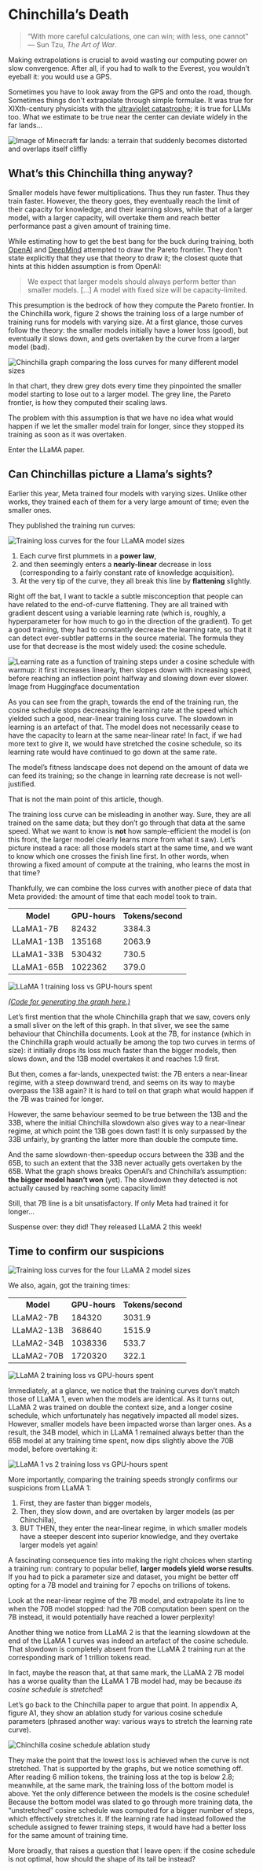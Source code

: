 # Chinchilla’s Death

> “With more careful calculations, one can win; with less, one cannot”
> — Sun Tzu, *The Art of War*.

Making extrapolations is crucial to avoid wasting our computing power on slow
convergence. After all, if you had to walk to the Everest,
you wouldn’t eyeball it: you would use a GPS.

Sometimes you have to look away from the GPS and onto the road, though.
Sometimes things don't extrapolate through simple formulae.
It was true for XIXth-century physicists with the [ultraviolet catastrophe][];
it is true for LLMs too.
What we estimate to be true near the center can deviate widely in the far lands…

![Image of Minecraft far lands: a terrain that suddenly becomes distorted and overlaps itself cliffly](https://i.imgur.com/Mf85NuW.png)

## What’s this Chinchilla thing anyway?

Smaller models have fewer multiplications.
Thus they run faster. Thus they train faster.
However, the theory goes, they eventually reach the limit of their capacity for
knowledge, and their learning slows, while that of a larger model,
with a larger capacity, will overtake them and reach better performance
past a given amount of training time.

While estimating how to get the best bang for the buck during training,
both [OpenAI][scaling] and [DeepMind][chinchilla] attempted to draw the Pareto
frontier. They don’t state explicitly that they use that theory to draw it;
the closest quote that hints at this hidden assumption is from OpenAI:

> We expect that larger models should always perform better than smaller models.
> […]
> A model with fixed size will be capacity-limited.

This presumption is the bedrock of how they compute the Pareto frontier.
In the Chinchilla work, figure 2 shows the training loss of a large number of
training runs for models with varying size.
At a first glance, those curves follow the theory:
the smaller models initially have a lower loss (good),
but eventually it slows down,
and gets overtaken by the curve from a larger model (bad).

![Chinchilla graph comparing the loss curves for many different model sizes](../assets/chinchilla-s-death/chinchilla.png)

In that chart, they drew grey dots every time they pinpointed the smaller model
starting to lose out to a larger model.
The grey line, the Pareto frontier, is how they computed their scaling laws.

The problem with this assumption is that
we have no idea what would happen if we let the smaller model train for longer,
since they stopped its training as soon as it was overtaken.

Enter the LLaMA paper.

## Can Chinchillas picture a Llama’s sights?

Earlier this year, Meta trained four models with varying sizes.
Unlike other works, they trained each of them for a very large amount of time;
even the smaller ones.

They published the training run curves:

![Training loss curves for the four LLaMA model sizes](../assets/chinchilla-s-death/llama1-training.png)

1. Each curve first plummets in a **power law**,
2. and then seemingly enters a **nearly-linear** decrease in loss
   (corresponding to a fairly constant rate of knowledge acquisition).
3. At the very tip of the curve, they all break this line by **flattening**
   slightly.

Right off the bat, I want to tackle a subtle misconception that people can have
related to the end-of-curve flattening.
They are all trained with gradient descent using a variable learning rate
(which is, roughly,
a hyperparameter for how much to go in the direction of the gradient).
To get a good training, they had to constantly decrease the learning rate,
so that it can detect ever-subtler patterns in the source material.
The formula they use for that decrease is the most widely used:
the cosine schedule.

![Learning rate as a function of training steps under a cosine schedule with
warmup: it first increases linearly, then slopes down with increasing speed,
before reaching an inflection point halfway and slowing down ever slower. Image from Huggingface documentation](../assets/chinchilla-s-death/warmup_cosine_schedule.png)

As you can see from the graph, towards the end of the training run,
the cosine schedule stops decreasing the learning rate at the speed which
yielded such a good, near-linear training loss curve.
The slowdown in learning is an artefact of that.
The model does not necessarily cease to have
the capacity to learn at the same near-linear rate!
In fact, if we had more text to give it,
we would have stretched the cosine schedule,
so its learning rate would have continued to go down at the same rate.

The model’s fitness landscape does not depend on the amount of data
we can feed its training; so the change in learning rate decrease
is not well-justified.

That is not the main point of this article, though.

The training loss curve can be misleading in another way.
Sure, they are all trained on the same data;
but they don’t go through that data at the same speed.
What we want to know is **not** how sample-efficient the model is
(on this front, the larger model clearly learns more from what it saw).
Let’s picture instead a race:
all those models start at the same time,
and we want to know which one crosses the finish line first.
In other words, when throwing a fixed amount of compute at the training,
who learns the most in that time?

Thankfully, we can combine the loss curves with another piece of data that Meta
provided: the amount of time that each model took to train.

<table>
 <tr><th>   Model   </th><th> GPU-hours </th><th> Tokens/second </th>
 <tr><td> LLaMA1-7B  </td><td>   82432  </td><td>    3384.3    </td>
 <tr><td> LLaMA1-13B </td><td>  135168  </td><td>    2063.9    </td>
 <tr><td> LLaMA1-33B </td><td>  530432  </td><td>     730.5    </td>
 <tr><td> LLaMA1-65B </td><td> 1022362  </td><td>     379.0    </td>
</table>

![LLaMA 1 training loss vs GPU-hours spent](../assets/chinchilla-s-death/llama1-training-speed.svg)

[*(Code for generating the graph here.)*][code]

Let’s first mention that the whole Chinchilla graph that we saw,
covers only a small sliver on the left of this graph.
In that sliver, we see the same behaviour that Chinchilla documents.
Look at the 7B, for instance (which in the Chinchilla graph would actually be
among the top two curves in terms of size):
it initially drops its loss much faster than the bigger models, then slows down,
and the 13B model overtakes it and reaches 1.9 first.

But then, comes a far-lands, unexpected twist: the 7B enters a near-linear
regime, with a steep downward trend, and seems on its way to maybe overpass the
13B again? It is hard to tell on that graph what would happen if the 7B was
trained for longer.

However, the same behaviour seemed to be true between the 13B and the 33B,
where the initial Chinchilla slowdown also gives way to a near-linear regime,
at which point the 13B goes down fast! It is only surpassed by the 33B unfairly,
by granting the latter more than double the compute time.

And the same slowdown-then-speedup occurs between the 33B and the 65B,
to such an extent that the 33B never actually gets overtaken by the 65B.
What the graph shows breaks OpenAI’s and Chinchilla’s assumption:
**the bigger model hasn’t won** (yet).
The slowdown they detected is not actually caused by reaching some capacity limit!

Still, that 7B line is a bit unsatisfactory.
If only Meta had trained it for longer…

Suspense over: they did! They released LLaMA 2 this week!

## Time to confirm our suspicions

![Training loss curves for the four LLaMA 2 model sizes](../assets/chinchilla-s-death/llama2-training.png)

We also, again, got the training times:

<table>
 <tr><th>   Model   </th><th> GPU-hours </th><th> Tokens/second </th>
 <tr><td> LLaMA2-7B  </td><td>  184320  </td><td>    3031.9    </td>
 <tr><td> LLaMA2-13B </td><td>  368640  </td><td>    1515.9    </td>
 <tr><td> LLaMA2-34B </td><td> 1038336  </td><td>     533.7    </td>
 <tr><td> LLaMA2-70B </td><td> 1720320  </td><td>     322.1    </td>
</table>

![LLaMA 2 training loss vs GPU-hours spent](../assets/chinchilla-s-death/llama2-training-speed.svg)

Immediately, at a glance, we notice that the training curves don’t match those
of LLaMA 1, even when the models are identical.
As it turns out, LLaMA 2 was trained on double the context size,
and a longer cosine schedule, which unfortunately
has negatively impacted all model sizes.
However, smaller models have been impacted worse than larger ones.
As a result, the 34B model, which in LLaMA 1 remained always better than the 65B
model at any training time spent, now dips slightly above the 70B model,
before overtaking it:

![LLaMA 1 vs 2 training loss vs GPU-hours spent](../assets/chinchilla-s-death/llama-training-speed-comparison.webp)

More importantly, comparing the training speeds strongly confirms our suspicions
from LLaMA 1:

1. First, they are faster than bigger models,
2. Then, they slow down, and are overtaken by larger models (as per
   Chinchilla),
3. BUT THEN, they enter the near-linear regime, in which smaller models have a
   steeper descent into superior knowledge, and they overtake larger models
   yet again!

A fascinating consequence ties into making the right choices
when starting a training run:
contrary to popular belief, **larger models yield worse results**.
If you had to pick a parameter size and dataset, you might be better off opting
for a 7B model and training for 7 epochs on trillions of tokens.

Look at the near-linear regime of the 7B model, and extrapolate its line to when
the 70B model stopped:
had the 70B computation been spent on the 7B instead,
it would potentially have reached a lower perplexity!

Another thing we notice from LLaMA 2 is that the learning slowdown at the end of
the LLaMA 1 curves was indeed an artefact of the cosine schedule.
That slowdown is completely absent from the LLaMA 2 training run at the
corresponding mark of 1 trillion tokens read.

In fact, maybe the reason that, at that same mark, the LLaMA 2 7B model has a
worse quality than the LLaMA 1 7B model had,
may be because *its cosine schedule is stretched*!

Let’s go back to the Chinchilla paper to argue that point.
In appendix A, figure A1, they show an ablation study for various cosine
schedule parameters (phrased another way:
various ways to stretch the learning rate curve).

![Chinchilla cosine schedule ablation study](../assets/chinchilla-s-death/chinchilla-cosine-ablation-study.png)

They make the point that the lowest loss is achieved when the curve is not
stretched. That is supported by the graphs, but we notice something off.
After reading 6 million tokens, the training loss at the top is below 2.8;
meanwhile, at the same mark, the training loss of the bottom model is above.
Yet the only difference between the models is the cosine schedule!
Because the bottom model was slated to go through more training data,
the “unstretched” cosine schedule was computed for a bigger number of steps,
which effectively stretches it.
If the learning rate had instead followed
the schedule assigned to fewer training steps,
it would have had a better loss for the same amount of training time.

More broadly, that raises a question that I leave open:
if the cosine schedule is not optimal,
how should the shape of its tail be instead?

[ultraviolet catastrophe]: https://en.wikipedia.org/wiki/Ultraviolet_catastrophe
[scaling]: https://arxiv.org/abs/2001.08361
[chinchilla]: https://arxiv.org/abs/2203.15556
[llama1]: https://arxiv.org/abs/2302.13971
[llama2]: https://arxiv.org/abs/2307.09288
[cosine]: https://arxiv.org/pdf/1608.03983.pdf
[code]: https://github.com/espadrine/espadrine.github.com/blob/master/blog/assets/chinchilla-s-death/llama-data.py

<script type="application/ld+json">
{ "@context": "http://schema.org",
  "@type": "BlogPosting",
  "datePublished": "2023-07-23T17:35:02Z",
  "keywords": "gpu, ml" }
</script>

